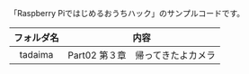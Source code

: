 「Raspberry Piではじめるおうちハック」のサンプルコードです。

|フォルダ名| 内容|
|:---------:|:---------:|
| tadaima | Part02 第３章　帰ってきたよカメラ|
